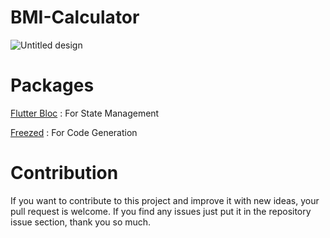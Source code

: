 # BMI-Calculator

![Untitled design](https://github.com/vijay2909/BMI-Calculator/assets/32608916/d1c66074-5d06-452c-9d2e-44afe99247b1)

# Packages

<a href="https://pub.dev/packages/flutter_bloc">Flutter Bloc</a> : For State Management

<a href="https://pub.dev/packages/freezed">Freezed</a> : For Code Generation

# Contribution

If you want to contribute to this project and improve it with new ideas, your pull request is welcome. If you find any issues just put it in the repository issue section, thank you so much.
